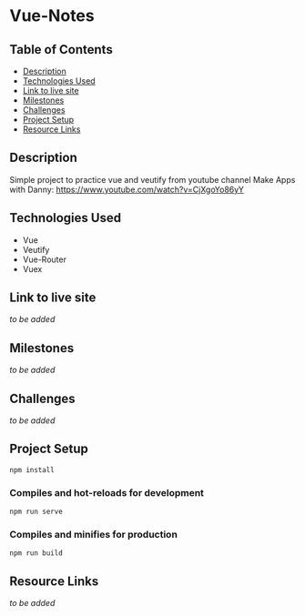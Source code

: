 # Vue-Notes

## Table of Contents
- [Description](#description)
- [Technologies Used](#technologies-used)
- [Link to live site](#link-to-live-site)
- [Milestones](#milestones)
- [Challenges](#challenges)
- [Project Setup](#project-setup)
- [Resource Links](#resource-links)

## Description
Simple project to practice vue and veutify from youtube channel Make Apps with Danny: https://www.youtube.com/watch?v=CjXgoYo86yY

## Technologies Used

- Vue
- Veutify
- Vue-Router
- Vuex

## Link to live site

*to be added*

## Milestones

*to be added*

## Challenges

*to be added*

## Project Setup
```
npm install
```

### Compiles and hot-reloads for development
```
npm run serve
```

### Compiles and minifies for production
```
npm run build
```
## Resource Links

*to be added*
